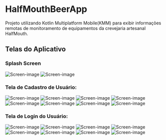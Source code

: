 # HalfMouthBeerApp

Projeto utilizando Kotlin Multiplatform Mobile(KMM) para exibir informações remotas de monitoramento
de equipamentos da crevejaria artesanal HalfMouth.

## Telas do Aplicativo

### Splash Screen
![Screen-image](screen/android/splash-screen/splash-screen.png)
![Screen-image](screen/iOS/splash-screen/splash-screen-ios.png)

### Tela de Cadastro de Usuário:
![Screen-image](screen/android/sign-in/sign-in-android.png)
![Screen-image](screen/iOS/sign-in/sign-in-ios.png)
![Screen-image](screen/android/sign-in/sign-in-complete-fields.png)
![Screen-image](screen/iOS/sign-in/sign-in-error-fields-ios.png)
![Screen-image](screen/android/sign-in/sign-in-error-fields.png)
![Screen-image](screen/iOS/sign-in/sign-in-complete-ios.png)
![Screen-image](screen/android/sign-in/sign-in-progress-bar.png)
![Screen-image](screen/iOS/sign-in/sign-in-progress-bar-ios.png)

### Tela de Login do Usuário:
![Screen-image](screen/android/login/login.png)
![Screen-image](screen/iOS/login/login-ios.png)
![Screen-image](screen/android/login/login-complete-fields.png)
![Screen-image](screen/iOS/login/login-complete-ios.png)
![Screen-image](screen/android/login/login-fields-error.png)
![Screen-image](screen/iOS/login/login-fields-error-ios.png)
![Screen-image](screen/android/login/login-progress-bar.png)
![Screen-image](screen/iOS/login/login-progress-bar-ios.png)
